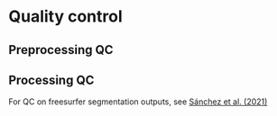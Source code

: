 # Quality control


## Preprocessing QC


## Processing QC


For QC on freesurfer segmentation outputs, see [Sánchez et al. (2021)](https://www.sciencedirect.com/science/article/pii/S1053811921004511)
